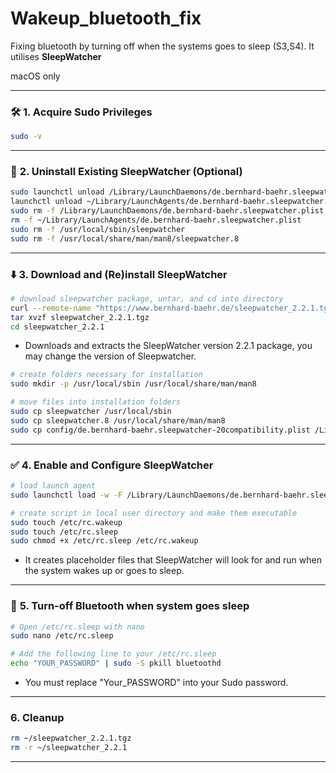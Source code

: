 # Wakeup_bluetooth_fix
Fixing bluetooth by turning off when the systems goes to sleep (S3,S4). It utilises **SleepWatcher**

macOS only

---

### 🛠️ **1. Acquire Sudo Privileges**

```bash
sudo -v
```

---

### 🚫 **2. Uninstall Existing SleepWatcher (Optional)**

```bash
sudo launchctl unload /Library/LaunchDaemons/de.bernhard-baehr.sleepwatcher.plist 
launchctl unload ~/Library/LaunchAgents/de.bernhard-baehr.sleepwatcher.plist
sudo rm -f /Library/LaunchDaemons/de.bernhard-baehr.sleepwatcher.plist
rm -f ~/Library/LaunchAgents/de.bernhard-baehr.sleepwatcher.plist
sudo rm -f /usr/local/sbin/sleepwatcher
sudo rm -f /usr/local/share/man/man8/sleepwatcher.8
```

---

### ⬇️ **3. Download and (Re)install SleepWatcher**

```bash
# download sleepwatcher package, untar, and cd into directory
curl --remote-name "https://www.bernhard-baehr.de/sleepwatcher_2.2.1.tgz"
tar xvzf sleepwatcher_2.2.1.tgz
cd sleepwatcher_2.2.1
```

* Downloads and extracts the SleepWatcher version 2.2.1 package, you may change the version of Sleepwatcher.

```bash
# create folders necessary for installation
sudo mkdir -p /usr/local/sbin /usr/local/share/man/man8
```

```bash
# move files into installation folders
sudo cp sleepwatcher /usr/local/sbin
sudo cp sleepwatcher.8 /usr/local/share/man/man8
sudo cp config/de.bernhard-baehr.sleepwatcher-20compatibility.plist /Library/LaunchDaemons/de.bernhard-baehr.sleepwatcher.plist
```

---

### ✅ **4. Enable and Configure SleepWatcher**


```bash
# load launch agent
sudo launchctl load -w -F /Library/LaunchDaemons/de.bernhard-baehr.sleepwatcher.plist
```


```bash
# create script in local user directory and make them executable
sudo touch /etc/rc.wakeup
sudo touch /etc/rc.sleep
sudo chmod +x /etc/rc.sleep /etc/rc.wakeup
```

* It creates placeholder files that SleepWatcher will look for and run when the system wakes up or goes to sleep.

---

### 🚫 **5. Turn-off Bluetooth when system goes sleep**

```bash
# Open /etc/rc.sleep with nano
sudo nano /etc/rc.sleep
```

```bash
# Add the following line to your /etc/rc.sleep
echo "YOUR_PASSWORD" | sudo -S pkill bluetoothd
```

* You must replace "Your_PASSWORD" into your Sudo password.

---

### **6. Cleanup**

```bash
rm ~/sleepwatcher_2.2.1.tgz
rm -r ~/sleepwatcher_2.2.1
```

---
